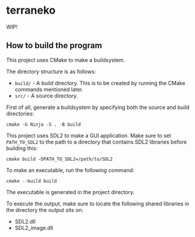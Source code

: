 # terraneko

WIP!


## How to build the program

This project uses CMake to make a buildsystem.

The directory structure is as follows:
-   `build/` - A build directory. This is to be created by running the CMake
    commands mentioned later.
-   `src/` - A source directory.

First of all, generate a buildsystem by specifying both the source and build
directories:
```
cmake -G Ninja -S . -B build
```

This project uses SDL2 to make a GUI application. Make sure to set
`PATH_TO_SDL2` to the path to a directory that contains SDL2 libraries before
building this:
```
cmake build -DPATH_TO_SDL2=/path/to/SDL2
```

To make an executable, run the following command:
```
cmake --build build
```

The executable is generated in the project directory.

To execute the output, make sure to locate the following shared libraries in
the directory the output sits on:
-   SDL2.dll
-   SDL2_image.dll
